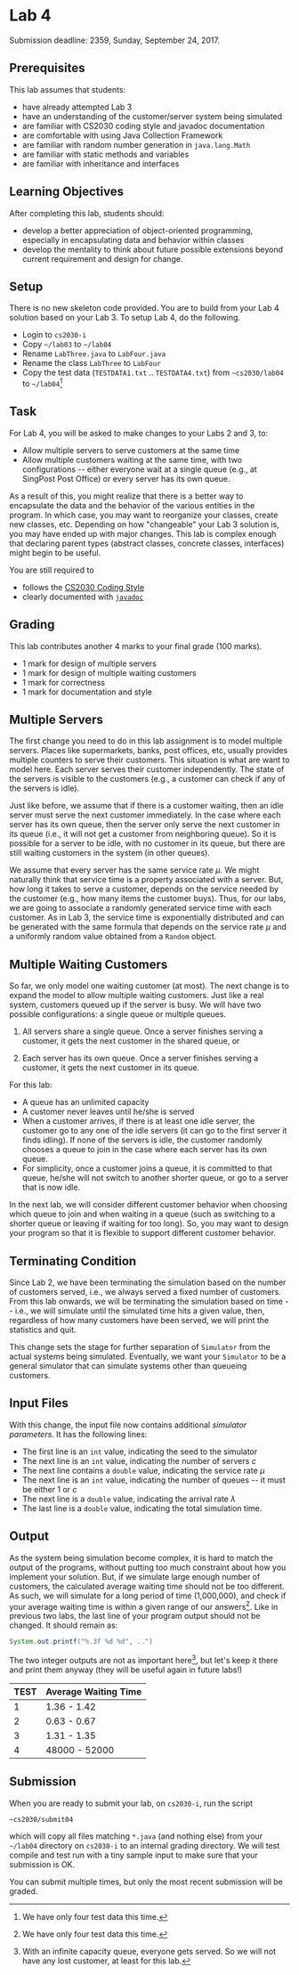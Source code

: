 # Lab 4

Submission deadline: 2359, Sunday, September 24, 2017.

## Prerequisites

This lab assumes that students:

- have already attempted Lab 3
- have an understanding of the customer/server system being simulated
- are familiar with CS2030 coding style and javadoc documentation
- are comfortable with using Java Collection Framework
- are familiar with random number generation in `java.lang.Math`
- are familiar with static methods and variables
- are familiar with inheritance and interfaces

## Learning Objectives

After completing this lab, students should:

- develop a better appreciation of object-oriented programming, especially in encapsulating data and behavior within classes
- develop the mentality to think about future possible extensions beyond current requirement and design for change.

## Setup

There is no new skeleton code provided.  You are to build from your Lab 4 solution based on your Lab 3.  To setup Lab 4, do the following.  

- Login to `cs2030-i`
- Copy `~/lab03` to `~/lab04` 
- Rename `LabThree.java` to `LabFour.java`
- Rename the class `LabThree` to `LabFour`
- Copy the test data (`TESTDATA1.txt` .. `TESTDATA4.txt`) from `~cs2030/lab04` to `~/lab04`[^1]

[^1]: We have only four test data this time.

## Task

For Lab 4, you will be asked to make changes to your Labs 2 and 3, to:

- Allow multiple servers to serve customers at the same time
- Allow multiple customers waiting at the same time, with two configurations -- either everyone wait at a single queue (e.g., at SingPost Post Office) or every server has its own queue.

As a result of this, you might realize that there is a better way to encapsulate the data and the behavior of the various entities in the program.  In which case, you may want to reorganize your classes, create new classes, etc.  Depending on how "changeable" your Lab 3 solution is, you may have ended up with major changes.  This lab is complex enough that declaring parent types (abstract classes, concrete classes, interfaces) might begin to be useful.

You are still required to
- follows the [CS2030 Coding Style](style.md)
- clearly documented with [`javadoc`](javadoc.md)

## Grading

This lab contributes another 4 marks to your final grade (100 marks).

- 1 mark for design of multiple servers
- 1 mark for design of multiple waiting customers
- 1 mark for correctness
- 1 mark for documentation and style

## Multiple Servers

The first change you need to do in this lab assignment is to model multiple servers.  Places like supermarkets, banks, post offices, etc, usually provides multiple counters to serve their customers.  This situation is what are want to model here.  Each server serves their customer independently.  The state of the servers is visible to the customers (e.g., a customer can check if any of the servers is idle).

Just like before, we assume that if there is a customer waiting, then an idle server must serve the next customer immediately.  In the case where each server has its own queue, then the server only serve the next customer in its queue (i.e., it will not get a customer from neighboring queue).  So it is possible for a server to be idle, with no customer in its queue, but there are still waiting customers in the system (in other queues).

We assume that every server has the same service rate $\mu$.  We might naturally think that service time is a property associated with a server.  But, how long it takes to serve a customer, depends on the service needed by the customer (e.g., how many items the customer buys).  Thus, for our labs, we are going to associate a randomly generated service time with each customer.  As in Lab 3, the service time is exponentially distributed and can be generated with the same formula that depends on the service rate $\mu$ and a uniformly random value obtained from a `Random` object.

## Multiple Waiting Customers

So far, we only model one waiting customer (at most).  The next change is to expand the model to allow multiple waiting customers.  Just like a real system, customers queued up if the server is busy.  We will have two possible configurations: a single queue or multiple queues.

1. All servers share a single queue.  Once a server finishes serving a customer, it gets the next customer in the shared queue, or

2. Each server has its own queue.  Once a server finishes serving a customer, it gets the next customer in its queue.

For this lab:

- A queue has an unlimited capacity
- A customer never leaves until he/she is served
- When a customer arrives, if there is at least one idle server, the customer go to any one of the idle servers (it can go to the first server it finds idling).  If none of the servers is idle, the customer randomly chooses a queue to join in the case where each server has its own queue.
- For simplicity, once a customer joins a queue, it is committed to that queue, he/she will not switch to another shorter queue, or go to a server that is now idle.

In the next lab, we will consider different customer behavior when choosing which queue to join and when waiting in a queue (such as switching to a shorter queue or leaving if waiting for too long).  So, you may want to design your program so that it is flexible to support different customer behavior.

## Terminating Condition

Since Lab 2, we have been terminating the simulation based on the number of customers served, i.e., we always served a fixed number of customers.  From this lab onwards, we will be terminating the simulation based on time -- i.e., we will simulate until the simulated time hits a given value, then, regardless of how many customers have been served, we will print the statistics and quit.  

This change sets the stage for further separation of `Simulator` from the actual systems being simulated.  Eventually, we want your `Simulator` to be a general simulator that can simulate systems other than queueing customers.

## Input Files

With this change, the input file now contains additional _simulator parameters_.  It has the following lines:

- The first line is an `int` value, indicating the seed to the simulator
- The next line is an `int` value, indicating the number of servers $c$
- The next line contains a `double` value, indicating the service rate $\mu$
- The next line is an `int` value, indicating the number of queues -- it must be either 1 or $c$
- The next line is a `double` value, indicating the arrival rate $\lambda$
- The last line is a `double` value, indicating the total simulation time.

## Output

As the system being simulation become complex, it is hard to match the output of the programs, without putting too much constraint about how you implement your solution.  But, if we simulate large enough number of customers, the calculated average waiting time should not be too different.  As such, we will simulate for a long period of time (1,000,000), and check if your average waiting time is within a given range of our answers[^1].  Like in previous two labs, the last line of your program output should not be changed.  It should remain as:
```Java
System.out.printf("%.3f %d %d", ..")
```

The two integer outputs are not as important here[^2], but let's keep it there and print them anyway (they will be useful again in future labs!)

[^1]: Your code might still be correct if it is slightly out of range -- try a different seed and see.  If it gets consistently out of range, or is way out of range, then double check your logic.
[^2]: With an infinite capacity queue, everyone gets served.  So we will not have any lost customer, at least for this lab.

TEST | Average Waiting Time |
-----|----------------------|
1    | 1.36 - 1.42          |
2    | 0.63 - 0.67          |
3	 | 1.31 - 1.35          |
4    | 48000 - 52000        |

## Submission

When you are ready to submit your lab, on `cs2030-i`, run the script
```
~cs2030/submit04
```

which will copy all files matching `*.java` (and nothing else) from your `~/lab04` directory on `cs2030-i` to an internal grading directory.  We will test compile and test run with a tiny sample input to make sure that your submission is OK.

You can submit multiple times, but only the most recent submission will be graded.

